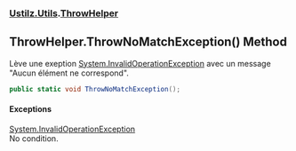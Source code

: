### [Ustilz.Utils](Ustilz.Utils.md 'Ustilz.Utils').[ThrowHelper](Ustilz.Utils.ThrowHelper.md 'Ustilz.Utils.ThrowHelper')

## ThrowHelper.ThrowNoMatchException() Method

Lève une exeption [System.InvalidOperationException](https://docs.microsoft.com/en-us/dotnet/api/System.InvalidOperationException 'System.InvalidOperationException') avec un message "Aucun élément ne correspond".

```csharp
public static void ThrowNoMatchException();
```

#### Exceptions

[System.InvalidOperationException](https://docs.microsoft.com/en-us/dotnet/api/System.InvalidOperationException 'System.InvalidOperationException')  
No condition.